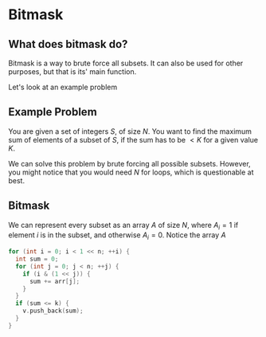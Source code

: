 # Bitmask

## What does bitmask do?

Bitmask is a way to brute force all subsets. It can also be used for other purposes, but that is its' main function.

Let's look at an example problem

## Example Problem

You are given a set of integers $S$, of size $N$. You want to find the maximum sum of elements of a subset of $S$, if the sum has to be $<K$ for a given value $K$.

We can solve this problem by brute forcing all possible subsets. However, you might notice that you would need $N$ for loops, which is questionable at best.

## Bitmask

We can represent every subset as an array $A$ of size $N$, where $A_i = 1$ if element $i$ is in the subset, and otherwise $A_i = 0$. Notice the array $A$  

```cpp
for (int i = 0; i < 1 << n; ++i) {
  int sum = 0;
  for (int j = 0; j < n; ++j) {
    if (i & (1 << j)) {
      sum += arr[j];
    }
  }
  if (sum <= k) {
    v.push_back(sum);
  }
}
```
